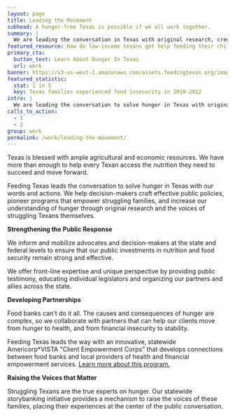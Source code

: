 ```yaml
---
layout: page
title: Leading the Movement
subhead: A hunger-free Texas is possible if we all work together.
summary: |
  We are leading the conversation in Texas with original research, credible policy analysis and public education that increases the understanding, compassion and will to solve hunger.
featured_resource: How do low-income texans get help feeding their children?
primary_cta:
  button_text: Learn About Hunger In Texas
  url: work 
banner: https://s3-us-west-2.amazonaws.com/assets.feedingtexas.org/images/posts/leading-the-movement.jpg
featured_statistic:
  stat: 1 in 5
  key: Texas families experienced food insecurity in 2010-2012
intro: |
  We are leading the conversation to solve hunger in Texas with original research, credible policy analysis and public education that increases understanding of and empathy for hungry Texans. Feeding Texas staff are known across the state and nation for their expertise, creativity and commitment to solving hunger. 
calls_to_action:
  - 1
  - 2
group: work
permalink: /work/leading-the-movement/
---
```

Texas is blessed with ample agricultural and economic resources. We have more than enough to help every Texan access the nutrition they need to succeed and move forward. 

Feeding Texas leads the conversation to solve hunger in Texas with our words and actions. We help decision-makers craft effective public policies, pioneer programs that empower struggling families, and increase our understanding of hunger through original research and the voices of struggling Texans themselves.

**Strengthening the Public Response**

We inform and mobilize advocates and decision-makers at the state and federal levels to ensure that our public investments in nutrition and food security remain strong and effective. 

We offer front-line expertise and unique perspective by providing public testimony, educating individual legislators and organizing our partners and allies across the state.

**Developing Partnerships**

Food banks can't do it all. The causes and consequences of hunger are complex, so we collaborate with partners that can help our clients move from hunger to health, and from financial insecurity to stability. 

Feeding Texas leads the way with an innovative, statewide Americorp*VISTA "Client Empowerment Corps" that develops connections between food banks and local providers of health and financial empowerment services. [Learn more about this program.](https://s3-us-west-2.amazonaws.com/assets.feedingtexas.org/pdf/VISTA-Concept-Paper.pdf)

**Raising the Voices that Matter**

Struggling Texans are the true experts on hunger. Our statewide storybanking initiative provides a mechanism to raise the voices of these families, placing their experiences at the center of the public conversation.
